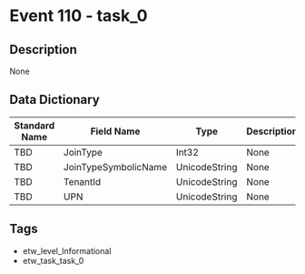 # Event 110 - task_0

## Description
None

## Data Dictionary
|Standard Name|Field Name|Type|Description|Sample Value|
|---|---|---|---|---|
|TBD|JoinType|Int32|None|`None`|
|TBD|JoinTypeSymbolicName|UnicodeString|None|`None`|
|TBD|TenantId|UnicodeString|None|`None`|
|TBD|UPN|UnicodeString|None|`None`|

## Tags
* etw_level_Informational
* etw_task_task_0